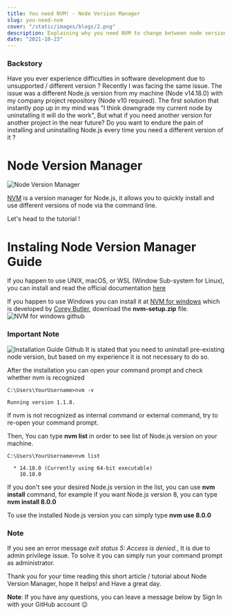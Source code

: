 ```yaml
---
title: You need NVM! - Node Version Manager
slug: you-need-nvm
cover: "/static/images/blogs/2.png"
description: Explaining why you need NVM to change between node version without pain
date: "2021-10-23"
---
```


### Backstory

Have you ever experience difficulties in software development due to unsupported / different version ? Recently I was facing the same issue. The issue was a different Node.js version from my machine (Node v14.18.0) with my company project repository (Node v10 required). The first solution that instantly pop up in my mind was "I think downgrade my current node by uninstalling it will do the work", But what if you need another version for another project in the near future? Do you want to endure the pain of installing and uninstalling Node.js every time you need a different version of it ?

# Node Version Manager

![Node Version Manager](https://dev-to-uploads.s3.amazonaws.com/uploads/articles/udz5vnnvog98sw77cz01.png)

[NVM](https://github.com/nvm-sh/nvm) is a version manager for Node.js, it allows you to quickly install and use different versions of node via the command line.

Let's head to the tutorial !

# Instaling Node Version Manager Guide

If you happen to use UNIX, macOS, or WSL (Window Sub-system for Linux), you can install and read the official documentation [here](https://github.com/nvm-sh/nvm#installing-and-updating)

If you happen to use Windows you can install it at [NVM for windows](https://github.com/coreybutler/nvm-windows/releases) which is developed by [Corey Butler](https://github.com/coreybutler), download the **nvm-setup.zip** file.
![NVM for windows github](https://dev-to-uploads.s3.amazonaws.com/uploads/articles/bnrg645478ndqxn0ly2g.png)

### Important Note

![Installation Guide Github](https://dev-to-uploads.s3.amazonaws.com/uploads/articles/nszt5bl3y1n7adxc6q7d.png)
It is stated that you need to uninstall pre-existing node version, but based on my experience it is not necessary to do so.

After the installation you can open your command prompt and check whether nvm is recognized

```
C:\Users\YourUsername>nvm -v

Running version 1.1.8.
```

If nvm is not recognized as internal command or external command, try to re-open your command prompt.

Then, You can type **nvm list** in order to see list of Node.js version on your machine.

```
C:\Users\YourUsername>nvm list

  * 14.18.0 (Currently using 64-bit executable)
    10.18.0
```

If you don't see your desired Node.js version in the list, you can use **nvm install** command, for example if you want Node.js version 8, you can type **nvm install 8.0.0**

To use the installed Node.js version you can simply type **nvm use 8.0.0**

### Note

If you see an error message _exit status 5: Access is denied._, It is due to admin privilege issue. To solve it you can simply run your command prompt as administrator.

Thank you for your time reading this short article / tutorial about Node Version Manager, hope it helps! and Have a great day.

**Note**: If you have any questions, you can leave a message below by Sign In with your GitHub account 😉
